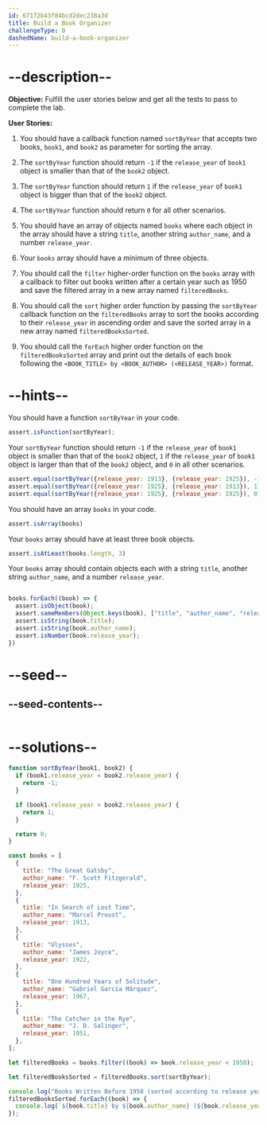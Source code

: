 ```yaml
---
id: 67172b43f84bcd2dec238a3d
title: Build a Book Organizer
challengeType: 0
dashedName: build-a-book-organizer
---
```


# --description--

**Objective:** Fulfill the user stories below and get all the tests to pass to complete the lab. 

**User Stories:**

1. You should have a callback function named `sortByYear` that accepts two books, `book1`, and `book2` as parameter for sorting the array.

2. The `sortByYear` function should return `-1` if the `release_year` of `book1` object is smaller than that of the `book2` object.

3. The `sortByYear` function should return `1` if the `release_year` of `book1` object is bigger than that of the `book2` object.

4. The `sortByYear` function should return `0` for all other scenarios.

5. You should have an array of objects named `books` where each object in the array should have a string `title`, another string `author_name`, and a number `release_year`. 

6. Your `books` array should have a minimum of three objects.

7. You should call the `filter` higher-order function on the `books` array with a callback to filter out books written after a certain year such as 1950 and save the filtered array in a new array named `filteredBooks`.

8. You should call the `sort` higher order function by passing the `sortByYear` callback function on the `filteredBooks` array to sort the books according to their `release_year` in ascending order and save the sorted array in a new array named `filteredBooksSorted`.

9. You should call the `forEach` higher order function on the `filteredBooksSorted` array and print out the details of each book following the `<BOOK_TITLE> by <BOOK_AUTHOR> (<RELEASE_YEAR>)` format.

# --hints--

You should have a function `sortByYear` in your code.

```js
assert.isFunction(sortByYear);
```

Your `sortByYear` function should return `-1` if the `release_year` of `book1` object is smaller than that of the `book2` object, `1` if the `release_year` of `book1` object is larger than that of the `book2` object, and `0` in all other scenarios.

```js
assert.equal(sortByYear({release_year: 1913}, {release_year: 1925}), -1);
assert.equal(sortByYear({release_year: 1925}, {release_year: 1913}), 1);
assert.equal(sortByYear({release_year: 1925}, {release_year: 1925}), 0);
```

You should have an array `books` in your code.

```js
assert.isArray(books)
```

Your `books` array should have at least three book objects.

```js
assert.isAtLeast(books.length, 3)
```

Your `books` array should contain objects each with a string `title`, another string `author_name`, and a number `release_year`.

```js

books.forEach((book) => {
  assert.isObject(book);
  assert.sameMembers(Object.keys(book), ["title", "author_name", "release_year"]);
  assert.isString(book.title);
  assert.isString(book.author_name);
  assert.isNumber(book.release_year);
})
```

# --seed--

## --seed-contents--

```js

```

# --solutions--

```js
function sortByYear(book1, book2) {
  if (book1.release_year < book2.release_year) {
    return -1;
  }

  if (book1.release_year > book2.release_year) {
    return 1;
  }

  return 0;
}

const books = [
  {
    title: "The Great Gatsby",
    author_name: "F. Scott Fitzgerald",
    release_year: 1925,
  },
  {
    title: "In Search of Lost Time",
    author_name: "Marcel Proust",
    release_year: 1913,
  },
  {
    title: "Ulysses",
    author_name: "James Joyce",
    release_year: 1922,
  },
  {
    title: "One Hundred Years of Solitude",
    author_name: "Gabriel García Márquez",
    release_year: 1967,
  },
  {
    title: "The Catcher in the Rye",
    author_name: "J. D. Salinger",
    release_year: 1951,
  },
];

let filteredBooks = books.filter((book) => book.release_year < 1950);

let filteredBooksSorted = filteredBooks.sort(sortByYear);

console.log("Books Written Before 1950 (sorted according to release year)");
filteredBooksSorted.forEach((book) => {
  console.log(`${book.title} by ${book.author_name} (${book.release_year})`);
});
```
